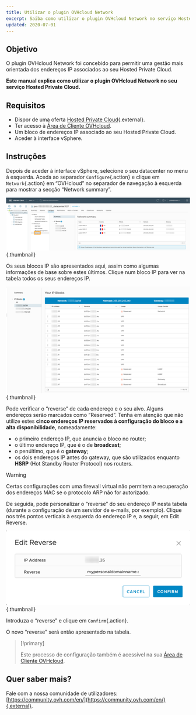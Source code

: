 ```yaml
---
title: Utilizar o plugin OVHcloud Network
excerpt: Saiba como utilizar o plugin OVHcloud Network no serviço Hosted Private Cloud
updated: 2020-07-01
---
```



## Objetivo

O plugin OVHcloud Network foi concebido para permitir uma gestão mais orientada dos endereços IP associados ao seu Hosted Private Cloud.

**Este manual explica como utilizar o plugin OVHcloud Network no seu serviço Hosted Private Cloud.**

## Requisitos

- Dispor de uma oferta [Hosted Private Cloud](https://www.ovhcloud.com/pt/enterprise/products/hosted-private-cloud/){.external}.
- Ter acesso à [Área de Cliente OVHcloud](https://www.ovh.com/auth/?action=gotomanager&from=https://www.ovh.pt/&ovhSubsidiary=pt).
- Um bloco de endereços IP associado ao seu Hosted Private Cloud.
- Aceder à interface vSphere.

## Instruções

Depois de aceder à interface vSphere, selecione o seu datacenter no menu à esquerda. Aceda ao separador `Configure`{.action} e clique em `Network`{.action} em “OVHcloud” no separador de navegação à esquerda para mostrar a secção “Network summary”.

![Network summary](images/ovhcloudplugin_01.png){.thumbnail}

Os seus blocos IP são apresentados aqui, assim como algumas informações de base sobre estes últimos. Clique num bloco IP para ver na tabela todos os seus endereços IP.

![Informação sobre IP e blocos](images/ovhcloudplugin_02.png){.thumbnail}

Pode verificar o “reverse” de cada endereço e o seu alvo. Alguns endereços serão marcados como “Reserved”. Tenha em atenção que não utilize estes **cinco endereços IP reservados à configuração do bloco e a alta disponibilidade**, nomeadamente:

- o primeiro endereço IP, que anuncia o bloco no router;
- o último endereço IP, que é o de **broadcast**;
- o penúltimo, que é o **gateway**;
- os dois endereços IP antes do gateway, que são utilizados enquanto **HSRP** (Hot Standby Router Protocol) nos routers.

> [!warning]
> Certas configurações com uma firewall virtual não permitem a recuperação dos endereços MAC se o protocolo ARP não for autorizado.
>

De seguida, pode personalizar o “reverse” do seu endereço IP nesta tabela (durante a configuração de um servidor de e-mails, por exemplo). Clique nos três pontos verticais à esquerda do endereço IP e, a seguir, em Edit Reverse.

![Botão Edit Reverse](images/ovhcloudplugin_03.png){.thumbnail}

Introduza o “reverse” e clique em `Confirm`{.action}.

O novo “reverse” será então apresentado na tabela.

> [!primary]
>
> Este processo de configuração também é acessível na sua [Área de Cliente OVHcloud](https://www.ovh.com/auth/?action=gotomanager&from=https://www.ovh.pt/&ovhSubsidiary=pt). 
> 

## Quer saber mais?

Fale com a nossa comunidade de utilizadores: [https://community.ovh.com/en/](https://community.ovh.com/en/){.external}.
